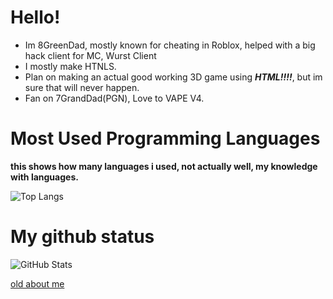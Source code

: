 # Hello!
- Im 8GreenDad, mostly known for cheating in Roblox, helped with a big hack client for MC, Wurst Client
- I mostly make HTNLS.
- Plan on making an actual good working 3D game using ***HTML!!!!***, but im sure that will never happen.
- Fan on 7GrandDad(PGN), Love to VAPE V4.
# Most Used Programming Languages
**this shows how many languages i used, not actually well, my knowledge with languages.**

![Top Langs](https://github-readme-stats.vercel.app/api/top-langs/?username=8granddadpg&layout=compact&theme=radical)

# My github status

![GitHub Stats](https://github-readme-stats.vercel.app/api?username=8granddadpg&show_icons=true&theme=radical)



[old about me](https://8granddadpg.github.io/about-me/)
